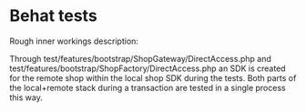 # Behat tests

Rough inner workings description:

Through test/features/bootstrap/ShopGateway/DirectAccess.php and
test/features/bootstrap/ShopFactory/DirectAccess.php an SDK is created for the
remote shop within the local shop SDK during the tests. Both parts of the
local+remote stack during a transaction are tested in a single process this
way.
